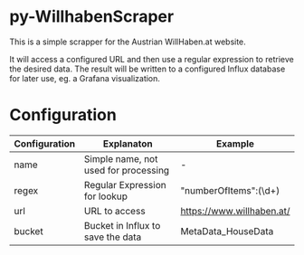 # py-WillhabenScraper

This is a simple scrapper for the Austrian WillHaben.at website.

It will access a configured URL and then use a regular expression to retrieve the desired data.
The result will be written to a configured Influx database for later use, eg. a Grafana visualization.

# Configuration

Configuration | Explanaton                           | Example
--------------|--------------------------------------|--------
name          | Simple name, not used for processing | -
regex         | Regular Expression for lookup        | "numberOfItems":(\d+)
url           | URL to access                        | https://www.willhaben.at/
bucket        | Bucket in Influx to save the data    | MetaData_HouseData
